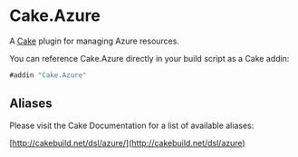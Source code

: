 # Cake.Azure
A [Cake](http://cakebuild.net) plugin for managing Azure resources.

You can reference Cake.Azure directly in your build script as a Cake addin:

```csharp
#addin "Cake.Azure"
```

## Aliases

Please visit the Cake Documentation for a list of available aliases:

[http://cakebuild.net/dsl/azure/](http://cakebuild.net/dsl/azure)
